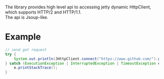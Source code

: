 The library provides high level api to accessing jetty dynamic HttpClient, which supports HTTP/2 and HTTP/1.1.  
The api is Jsoup-like.
# Example

```java
// send get request
try {
    System.out.println(JHttpClient.connect("https://www.github.com/").get());
} catch (ExecutionException | InterruptedException | TimeoutException e) {
    e.printStackTrace();
}
```
